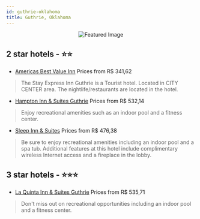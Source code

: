 ```yaml
---
id: guthrie-oklahoma
title: Guthrie, Oklahoma
---
```


<center><img src="https://i.travelapi.com/hotels/12000000/11570000/11567200/11567154/cd17972b_z.jpg" alt="Featured Image" /></center>


##  2 star hotels - ⭐️⭐️

-    [Americas Best Value Inn](https://us.hurb.com/hotels/guthrie/americas-best-value-inn-JNP-JP01429F?cmp=18055) Prices from R$ 341,62
   > The Stay Express Inn Guthrie is a Tourist hotel. Located in CITY CENTER area. The nightlife/restaurants are located in the hotel.
-    [Hampton Inn & Suites Guthrie](https://us.hurb.com/hotels/guthrie/hampton-inn-suites-guthrie-JNP-JP01558D?cmp=18055) Prices from R$ 532,14
   > Enjoy recreational amenities such as an indoor pool and a fitness center.
-    [Sleep Inn & Suites](https://us.hurb.com/hotels/guthrie/sleep-inn-suites-JNP-JP987475?cmp=18055) Prices from R$ 476,38
   > Be sure to enjoy recreational amenities including an indoor pool and a spa tub. Additional features at this hotel include complimentary wireless Internet access and a fireplace in the lobby.

##  3 star hotels - ⭐️⭐️⭐️

-    [La Quinta Inn & Suites Guthrie](https://us.hurb.com/hotels/guthrie/la-quinta-inn-suites-guthrie-JNP-JP261640?cmp=18055) Prices from R$ 535,71
   > Don't miss out on recreational opportunities including an indoor pool and a fitness center.
